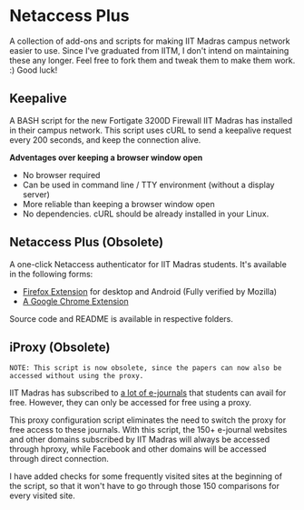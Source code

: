 # Netaccess Plus
A collection of add-ons and scripts for making IIT Madras campus network easier to use.
Since I've graduated from IITM, I don't intend on maintaining these any longer. Feel free to fork them and tweak them to make them work. :) Good luck!

## Keepalive

A BASH script for the new Fortigate 3200D Firewall IIT Madras has installed in their campus network. This script uses cURL to send a keepalive request every 200 seconds, and keep the connection alive.

**Adventages over keeping a browser window open**
  - No browser required
  - Can be used in command line / TTY environment (without a display server)
  - More reliable than keeping a browser window open
  - No dependencies. cURL should be already installed in your Linux.


## Netaccess Plus (Obsolete)

A one-click Netaccess authenticator for IIT Madras students. It's available in the following forms:

- [Firefox Extension](https://addons.mozilla.org/en-US/firefox/addon/netaccess-addon/) for desktop and Android (Fully verified by Mozilla)
- [A Google Chrome Extension](https://is.gd/netaccess_chrome)
 
Source code and README is available in respective folders.


## iProxy (Obsolete)

```
NOTE: This script is now obsolete, since the papers can now also be accessed without using the proxy.
```
IIT Madras has subscribed to [a lot of e-journals](http://www.cenlib.iitm.ac.in/docs/library/ejnls-iitm.html) that students can avail for free. However, they can only be accessed for free using a proxy.

This proxy configuration script eliminates the need to switch the proxy for free access to these journals. With this script, the 150+ e-journal websites and other domains subscribed by IIT Madras will always be accessed through hproxy, while Facebook and other domains will be accessed through direct connection.

I have added checks for some frequently visited sites at the beginning of the script, so that it won't have to go through those 150 comparisons for every visited site.
